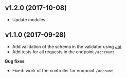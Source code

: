 ## v1.2.0 (2017-10-08)

* Update modules

## v1.1.0 (2017-09-28)

* Add validation of the schema in the validator using [Joi](https://github.com/hapijs/joi).
* Add tests for all requests in the endpoint `/acccount`

**Bug fixes**

* Fixed: work of the controller for endpoint `/account`
